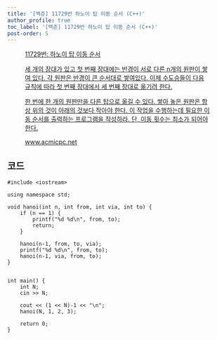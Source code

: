 ```yaml
---
title: '[백준] 11729번 하노이 탑 이동 순서 (C++)'
author_profile: true
toc_label: '[백준] 11729번 하노이 탑 이동 순서 (C++)'
post-order: 5
---
```


<figure data-ke-type="opengraph"><a href="https://www.acmicpc.net/problem/11729" data-source-url="https://www.acmicpc.net/problem/11729">
<div class="og-image" style="background-image: url('https://drive.google.com/uc?export=view&id=1nCax5mgwtYA82T46I_ntU1afsBBNkrLr');"></div>
<div class="og-text">
<p class="og-title">11729번: 하노이 탑 이동 순서</p>
<p class="og-desc">세 개의 장대가 있고 첫 번째 장대에는 반경이 서로 다른 n개의 원판이 쌓여 있다. 각 원판은 반경이 큰 순서대로 쌓여있다. 이제 수도승들이 다음 규칙에 따라 첫 번째 장대에서 세 번째 장대로 옮기려 한다.

한 번에 한 개의 원판만을 다른 탑으로 옮길 수 있다.
쌓아 놓은 원판은 항상 위의 것이 아래의 것보다 작아야 한다.
이 작업을 수행하는데 필요한 이동 순서를 출력하는 프로그램을 작성하라. 단, 이동 횟수는 최소가 되어야 한다.</p>
<p class="og-host">www.acmicpc.net</p></div></a></figure>

## 코드
```cpp::lineons
#include <iostream>

using namespace std;

void hanoi(int n, int from, int via, int to) {
    if (n == 1) {
        printf("%d %d\n", from, to);
        return;
    }

    hanoi(n-1, from, to, via);
    printf("%d %d\n", from, to);
    hanoi(n-1, via, from, to);
}


int main() {
    int N;
    cin >> N;

    cout << (1 << N)-1 << "\n";
    hanoi(N, 1, 2, 3);
    
    return 0;
}
```

